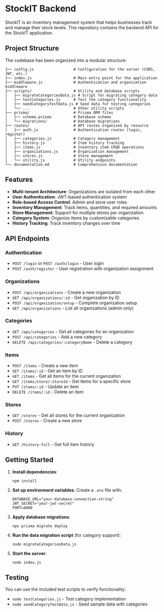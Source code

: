 # StockIT Backend

StockIT is an inventory management system that helps businesses track and manage their stock levels. This repository contains the backend API for the StockIT application.

## Project Structure

The codebase has been organized into a modular structure:

```
├── config.js                  # Configuration for the server (CORS, JWT, etc.)
├── index.js                   # Main entry point for the application
├── middleware.js              # Authentication and organization middleware
├── scripts/                   # Utility and database scripts
│   ├── migrateCategoriesData.js # Script for migrating category data
│   ├── testCategories.js      # Test the category functionality
│   ├── seedCategoryTestData.js # Seed data for testing categories
│   └── ...                    # Other utility scripts
├── prisma/                    # Prisma ORM files
│   ├── schema.prisma          # Database schema
│   └── migrations/            # Database migrations
├── routes/                    # API routes organized by resource
│   ├── auth.js                # Authentication routes (login, register)
│   ├── categories.js          # Category management
│   ├── history.js             # Item history tracking
│   ├── items.js               # Inventory item CRUD operations
│   ├── organizations.js       # Organization management
│   ├── stores.js              # Store management
│   └── utility.js             # Utility endpoints
└── documentation.md           # Comprehensive documentation
```

## Features

- **Multi-tenant Architecture**: Organizations are isolated from each other
- **User Authentication**: JWT-based authentication system
- **Role-based Access Control**: Admin and store user roles
- **Inventory Management**: Track items, quantities, and required amounts
- **Store Management**: Support for multiple stores per organization  
- **Category System**: Organize items by customizable categories
- **History Tracking**: Track inventory changes over time

## API Endpoints

### Authentication

- `POST /login` or `POST /auth/login` - User login
- `POST /auth/register` - User registration with organization assignment

### Organizations

- `POST /api/organizations` - Create a new organization
- `GET /api/organizations/:id` - Get organization by ID
- `POST /api/organization/setup` - Complete organization setup
- `GET /api/organizations` - List all organizations (admin only)

### Categories

- `GET /api/categories` - Get all categories for an organization
- `POST /api/categories` - Add a new category
- `DELETE /api/categories/:categoryName` - Delete a category

### Items

- `POST /items` - Create a new item
- `GET /items/:id` - Get an item by ID
- `GET /items` - Get all items for the current organization
- `GET /items/store/:storeId` - Get items for a specific store
- `PUT /items/:id` - Update an item
- `DELETE /items/:id` - Delete an item

### Stores

- `GET /stores` - Get all stores for the current organization
- `POST /stores` - Create a new store

### History

- `GET /history-full` - Get full item history

## Getting Started

1. **Install dependencies**:
   ```
   npm install
   ```

2. **Set up environment variables**:
   Create a `.env` file with:
   ```
   DATABASE_URL="your-database-connection-string"
   JWT_SECRET="your-jwt-secret"
   PORT=4000
   ```

3. **Apply database migrations**:
   ```
   npx prisma migrate deploy
   ```

4. **Run the data migration script** (for category support):
   ```
   node migrateCategoriesData.js
   ```

5. **Start the server**:
   ```
   node index.js
   ```

## Testing

You can use the included test scripts to verify functionality:

- `node testCategories.js` - Test category implementation
- `node seedCategoryTestData.js` - Seed sample data with categories
